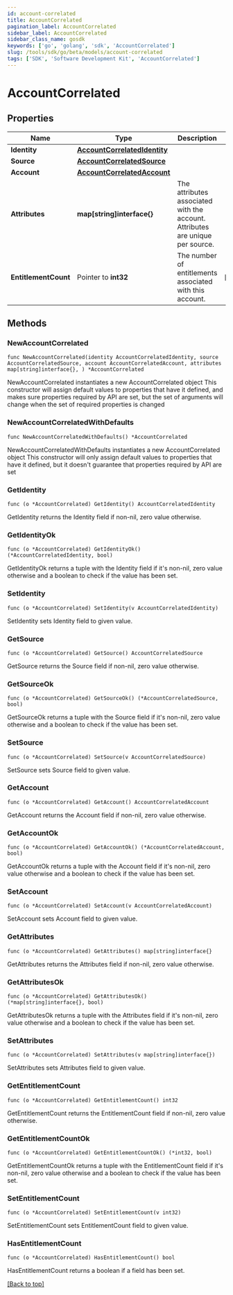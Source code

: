 ```yaml
---
id: account-correlated
title: AccountCorrelated
pagination_label: AccountCorrelated
sidebar_label: AccountCorrelated
sidebar_class_name: gosdk
keywords: ['go', 'golang', 'sdk', 'AccountCorrelated'] 
slug: /tools/sdk/go/beta/models/account-correlated
tags: ['SDK', 'Software Development Kit', 'AccountCorrelated']
---
```


# AccountCorrelated

## Properties

Name | Type | Description | Notes
------------ | ------------- | ------------- | -------------
**Identity** | [**AccountCorrelatedIdentity**](AccountCorrelatedIdentity) |  | 
**Source** | [**AccountCorrelatedSource**](AccountCorrelatedSource) |  | 
**Account** | [**AccountCorrelatedAccount**](AccountCorrelatedAccount) |  | 
**Attributes** | **map[string]interface{}** | The attributes associated with the account.  Attributes are unique per source. | 
**EntitlementCount** | Pointer to **int32** | The number of entitlements associated with this account. | [optional] 

## Methods

### NewAccountCorrelated

`func NewAccountCorrelated(identity AccountCorrelatedIdentity, source AccountCorrelatedSource, account AccountCorrelatedAccount, attributes map[string]interface{}, ) *AccountCorrelated`

NewAccountCorrelated instantiates a new AccountCorrelated object
This constructor will assign default values to properties that have it defined,
and makes sure properties required by API are set, but the set of arguments
will change when the set of required properties is changed

### NewAccountCorrelatedWithDefaults

`func NewAccountCorrelatedWithDefaults() *AccountCorrelated`

NewAccountCorrelatedWithDefaults instantiates a new AccountCorrelated object
This constructor will only assign default values to properties that have it defined,
but it doesn't guarantee that properties required by API are set

### GetIdentity

`func (o *AccountCorrelated) GetIdentity() AccountCorrelatedIdentity`

GetIdentity returns the Identity field if non-nil, zero value otherwise.

### GetIdentityOk

`func (o *AccountCorrelated) GetIdentityOk() (*AccountCorrelatedIdentity, bool)`

GetIdentityOk returns a tuple with the Identity field if it's non-nil, zero value otherwise
and a boolean to check if the value has been set.

### SetIdentity

`func (o *AccountCorrelated) SetIdentity(v AccountCorrelatedIdentity)`

SetIdentity sets Identity field to given value.


### GetSource

`func (o *AccountCorrelated) GetSource() AccountCorrelatedSource`

GetSource returns the Source field if non-nil, zero value otherwise.

### GetSourceOk

`func (o *AccountCorrelated) GetSourceOk() (*AccountCorrelatedSource, bool)`

GetSourceOk returns a tuple with the Source field if it's non-nil, zero value otherwise
and a boolean to check if the value has been set.

### SetSource

`func (o *AccountCorrelated) SetSource(v AccountCorrelatedSource)`

SetSource sets Source field to given value.


### GetAccount

`func (o *AccountCorrelated) GetAccount() AccountCorrelatedAccount`

GetAccount returns the Account field if non-nil, zero value otherwise.

### GetAccountOk

`func (o *AccountCorrelated) GetAccountOk() (*AccountCorrelatedAccount, bool)`

GetAccountOk returns a tuple with the Account field if it's non-nil, zero value otherwise
and a boolean to check if the value has been set.

### SetAccount

`func (o *AccountCorrelated) SetAccount(v AccountCorrelatedAccount)`

SetAccount sets Account field to given value.


### GetAttributes

`func (o *AccountCorrelated) GetAttributes() map[string]interface{}`

GetAttributes returns the Attributes field if non-nil, zero value otherwise.

### GetAttributesOk

`func (o *AccountCorrelated) GetAttributesOk() (*map[string]interface{}, bool)`

GetAttributesOk returns a tuple with the Attributes field if it's non-nil, zero value otherwise
and a boolean to check if the value has been set.

### SetAttributes

`func (o *AccountCorrelated) SetAttributes(v map[string]interface{})`

SetAttributes sets Attributes field to given value.


### GetEntitlementCount

`func (o *AccountCorrelated) GetEntitlementCount() int32`

GetEntitlementCount returns the EntitlementCount field if non-nil, zero value otherwise.

### GetEntitlementCountOk

`func (o *AccountCorrelated) GetEntitlementCountOk() (*int32, bool)`

GetEntitlementCountOk returns a tuple with the EntitlementCount field if it's non-nil, zero value otherwise
and a boolean to check if the value has been set.

### SetEntitlementCount

`func (o *AccountCorrelated) SetEntitlementCount(v int32)`

SetEntitlementCount sets EntitlementCount field to given value.

### HasEntitlementCount

`func (o *AccountCorrelated) HasEntitlementCount() bool`

HasEntitlementCount returns a boolean if a field has been set.


[[Back to top]](#) 


